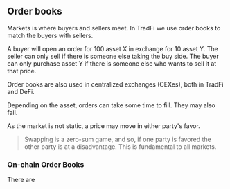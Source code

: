## Order books  
Markets is where buyers and sellers meet. In TradFi we use order books to match the buyers with sellers.

A buyer will open an order for 100 asset X in exchange for 10 asset Y. The seller can only sell if there is someone else taking the buy side. The buyer can only purchase asset Y if there is someone else who wants to sell it at that price.  

Order books are also used in centralized exchanges (CEXes), both in TradFi and DeFi.  

Depending on the asset, orders can take some time to fill. They may also fail. 

As the market is not static, a price may move in either party's favor. 

> Swapping is a zero-sum game, and so, if one party is favored the other party is at a disadvantage. This is fundamental to all markets.

### On-chain Order Books  

There are 